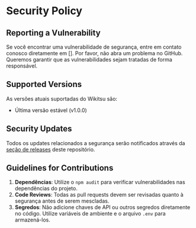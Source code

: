 # Security Policy

## Reporting a Vulnerability

Se você encontrar uma vulnerabilidade de segurança, entre em contato conosco diretamente em []. Por favor, não abra um problema no GitHub. Queremos garantir que as vulnerabilidades sejam tratadas de forma responsável.

## Supported Versions

As versões atuais suportadas do Wikitsu são:

- Última versão estável (v1.0.0)

## Security Updates

Todos os updates relacionados a segurança serão notificados através da [seção de releases](https://github.com/marksdevss/Wikitsu/releases) deste repositório.

## Guidelines for Contributions

1. **Dependências**: Utilize o `npm audit` para verificar vulnerabilidades nas dependências do projeto.
2. **Code Reviews**: Todas as pull requests devem ser revisadas quanto à segurança antes de serem mescladas.
3. **Segredos**: Não adicione chaves de API ou outros segredos diretamente no código. Utilize variáveis de ambiente e o arquivo `.env` para armazená-los.
